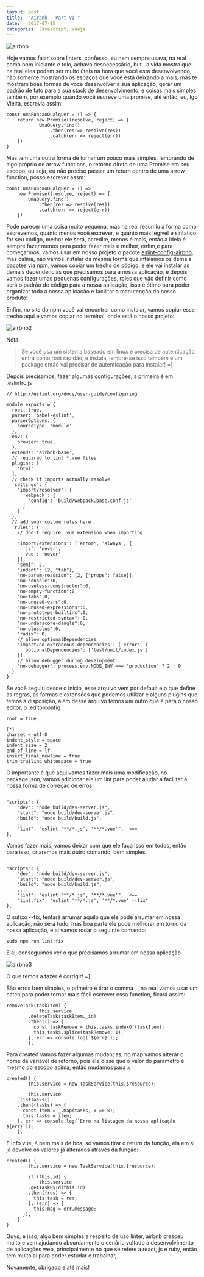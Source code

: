 ```yaml
---
layout: post
title:  "Airbnb - Part VI "
date:   2017-07-15
categories: Javascript, Vuejs
---
```



![airbnb](https://github.com/IgorVieira/igorvieira.github.io/blob/master/_images/airbnb.png?raw=true)



Hoje vamos falar sobre linters, confesso, eu nem sempre usava, na real como bom iniciante e tolo, achava desnecessário, but...a vida mostra que na real eles podem ser muito úteis na hora que você está desenvolvendo, não somente mostrando os espaços que você está deixando a mais, mas te mostram boas formas de você desenvolver a sua aplicação, gerar um padrão de fato para a sua stack de desenvolvimento, e coisas mais simples também, por exemplo quando você escreve uma promise, até então, eu, Igo Vieira, escrevia assim:


```
const umaFuncaoQualquer = () => {
    return new Promise((resolve, reject) => {
            UmaQuery.find()
                .then(res => resolve(res))
                .catch(err => reject(err))
    })
}
```

Mas tem uma outra forma de tornar um pouco mais simples, lembrando de algo próprio de arrow functions, o retorno direto de uma Promise em seu escopo, ou seja, eu não preciso passar um return dentro de uma arrow function, posso escrever assm:


```
const umaFuncaoQualquer = () => 
    new Promise((resolve, reject) => {
        UmaQuery.find()
            .then(res => resolve(res))
            .catch(err => reject(err))
    })
```

Pode parecer uma coisa muito pequena, mas na real resumiu a forma como escrevemos, quanto menos você escrever, e quanto mais legivel e sintatico for seu código, melhor ele será, acredite, menos é mais, então a ideia é sempre fazer menos para poder fazer mais e melhor, enfim,e para começarmos, vamos usar em nosso projeto o pacote [eslint-config-airbnb](https://www.npmjs.com/package/eslint-config-airbnb), mas calma, não vamos instalar da mesma forma que intalamos os demais pacotes via npm, vamos copiar um trecho de código, e ele vai instalar as demais dependencias que precisamos para a nossa aplicação, e depois vamos fazer umas pequenas configurações, roles que vão definir como será o padrão de código para a nossa aplicação, isso é ótimo para poder organizar toda a nossa aplicação e facilitar a manutenção do nosso produto!


Enfim, no site do npm você vai encontrar como instalar, vamos copiar esse trecho aqui e vamos copiar no terminal, onde está o nosso projeto:


![airbnb2](https://github.com/IgorVieira/igorvieira.github.io/blob/master/_images/airbnb-2.png?raw=true)


Nota!

> Se você usa um sistema baseado em linux e precisa de autenticação, entra como root rapidão, e instala, lembre-se isso também é um package então vai precisar de autenticação para instalar! =]


Depois precisamos, fazer algumas configurações, a primeira é em .eslintrc.js


```
// http://eslint.org/docs/user-guide/configuring

module.exports = {
  root: true,
  parser: 'babel-eslint',
  parserOptions: {
    sourceType: 'module'
  },
  env: {
    browser: true,
  },
  extends: 'airbnb-base',
  // required to lint *.vue files
  plugins: [
    'html'
  ],
  // check if imports actually resolve
  'settings': {
    'import/resolver': {
      'webpack': {
        'config': 'build/webpack.base.conf.js'
      }
    }
  },
  // add your custom rules here
  'rules': {
    // don't require .vue extension when importing
    
    'import/extensions': ['error', 'always', {
      'js': 'never',
      'vue': 'never'
    }],
    "semi": 2,
    "indent": [2, "tab"],
    "no-param-reassign": [2, {"props": false}],
    "no-console":0,
    "no-useless-constructor":0,
    "no-empty-function":0,
    "no-tabs":0,
    "no-unused-vars":0,
    "no-unused-expressions":0,
    "no-prototype-builtins":0,
    "no-restricted-syntax": 0,
    "no-underscore-dangle":0,
    "no-plusplus":0,
    "radix": 0,
    // allow optionalDependencies
    'import/no-extraneous-dependencies': ['error', {
      'optionalDependencies': ['test/unit/index.js']
    }],
    // allow debugger during development
    'no-debugger': process.env.NODE_ENV === 'production' ? 2 : 0
  }
}

```

Se você seguiu desde o início, esse arquivo vem por default e o que define as regras, as formas e extensões que podemos utilizar e alguns plugins que temos a disposição, além desse arquivo temos um outro que é para o nosso editor, o .editorconfig 

```
root = true

[*]
charset = utf-8
indent_style = space
indent_size = 2
end_of_line = lf
insert_final_newline = true
trim_trailing_whitespace = true

```

O importante é que aqui vamos fazer mais uma modificação, no package.json, vamos adicionar ele um lint para poder ajudar a facilitar a nossa forma de correção de erros!


```

"scripts": {
    "dev": "node build/dev-server.js",
    "start": "node build/dev-server.js",
    "build": "node build/build.js",
    ...
    "lint": "eslint '**/*.js', '**/*.vue'",  <==
},

```

Vamos fazer mais, vamos deixar com que ele faça isso em todos, então para isso, criaremos mais outro comando, bem simples.
   
```

"scripts": {
    "dev": "node build/dev-server.js",
    "start": "node build/dev-server.js",
    "build": "node build/build.js",
    ...
    "lint": "eslint '**/*.js', '**/*.vue'",  <==
    "lint:fix": "eslint '**/*.js', '**/*.vue' --fix"
},

```

O sufixo --fix, tentará arrumar aquilo que ele pode arrumar em nossa aplicação, não será tudo, mas boa parte ele pode melhorar em torno da nossa aplicação, e ai vamos rodar o seguinte comando:

`sudo npm run lint:fix`

E ai, conseguimos ver o que precisamos arrumar em nossa aplicação


![airbnb3](https://github.com/IgorVieira/igorvieira.github.io/blob/master/_images/airbnb-3.png?raw=true)

O que temos a fazer é corrigir! =]


São erros bem simples, o primeiro é tirar o comma `,`, na real vamos usar um catch para poder tornar mais fácil escrever essa function, ficará assim:


```
removeTask(taskItem) {
			this.service
        .deleteTask(taskItem._id)
        .then(() => {
          const taskRemove = this.tasks.indexOf(taskItem);
          this.tasks.splice(taskRemove, 1);
        }, err => console.log(`${err}`));
		},

```

Para created vamos fazer algumas mudanças, no map vamos alterar o nome da váriavel de retorno, pois ele disse que o valor do parametro é mesmo do escopo acima, então mudamos para `x`


```
created() {
		this.service = new TaskService(this.$resource);

		this.service
    .listTasks()
    .then((tasks) => {
      const item = _.map(tasks, x => x);
      this.tasks = item;
    }, err => console.log(`Erro na listagem da nossa aplicação ${err}`));
	},
```


E Info.vue, é bem mais de boa, só vamos tirar o return da função, ela em si já devolve os valores já alterados através da função:


```
created() {
		this.service = new TaskService(this.$resource);

		if (this.id) {
			this.service
        .getTaskById(this.id)
        .then((res) => {
          this.task = res;
        }, (err) => {
          this.msg = err.message;
      });
    }
}
```


Guys, é isso, algo bem simples a respeito de uso linter, airbnb cresceu muito e vem ajudando absurdamente o cenário voltado a desenvolvimento de aplicações web, principalmente no que se refere a react, js e ruby, então tem muito ai para poder estudar e trabalhar,

Novamente, obrigado e até mais!